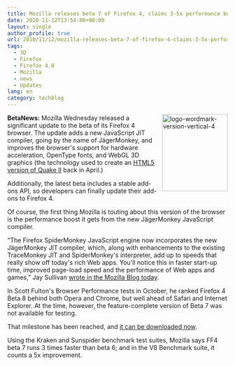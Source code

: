 ```yaml
---
title: Mozilla releases beta 7 of Firefox 4, claims 3-5x performance boost
date: 2010-11-12T13:54:00+00:00
layout: single
author_profile: true
url: 2010/11/12/mozilla-releases-beta-7-of-firefox-4-claims-3-5x-performance-boost/
tags:
  - 3D
  - Firefox
  - Firefox 4.0
  - Mozilla
  - news
  - Updates
lang: en
category: techblog
---
```

**BetaNews:** [<img title="logo-wordmark-version-vertical-4" border="0" alt="logo-wordmark-version-vertical-4" align="right" src="http://lh6.ggpht.com/_vaUVXcmC3OI/TN1ABzxVo5I/AAAAAAAADJE/4H6uqChfMts/logo-wordmark-version-vertical-4_thumb%5B2%5D.png?imgmax=800" width="150" height="176" />](http://lh3.ggpht.com/_vaUVXcmC3OI/TN0_-pqbiqI/AAAAAAAADI8/REOYeTNGWwU/s1600-h/logo-wordmark-version-vertical-4%5B4%5D.png)Mozilla Wednesday released a significant update to the beta of its Firefox 4 browser. The update adds a new JavaScript JIT compiler, going by the name of JägerMonkey, and improves the browser's support for hardware acceleration, OpenType fonts, and WebGL 3D graphics (the technology used to create an [HTML5 version of Quake II](http://googlecode.blogspot.com/2010/04/html5-quake-ii.html) back in April.)

Additionally, the latest beta includes a stable add-ons API, so developers can finally update their add-ons to Firefox 4.

Of course, the first thing Mozilla is touting about this version of the browser is the performance boost it gets from the new JägerMonkey JavaScript compiler.

&#8220;The Firefox SpiderMonkey JavaScript engine now incorporates the new JägerMonkey JIT compiler, which, along with enhancements to the existing TraceMonkey JIT and SpiderMonkey's interpreter, add up to speeds that really show off today's rich Web apps. You'll notice this in faster start-up time, improved page-load speed and the performance of Web apps and games,&#8221; Jay Sullivan [wrote in the Mozilla Blog today](http://blog.mozilla.com/blog/2010/11/10/fasten-your-seatbelts-latest-firefox-4-beta-boosts-speed-in-the-browser/).

In Scott Fulton's Browser Performance tests in October, he ranked Firefox 4 Beta 8 behind both Opera and Chrome, but well ahead of Safari and Internet Explorer. At the time, however, the feature-complete version of Beta 7 was not available for testing.

That milestone has been reached, and [it can be downloaded now](http://www.mozilla.com/en-US/firefox/beta/).

Using the Kraken and Sunspider benchmark test suites, Mozilla says FF4 beta 7 runs 3 times faster than beta 6; and in the V8 Benchmark suite, it counts a 5x improvement.
